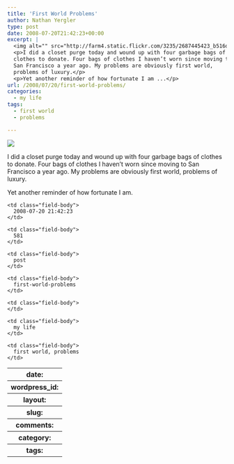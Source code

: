 ```yaml
---
title: 'First World Problems'
author: Nathan Yergler
type: post
date: 2008-07-20T21:42:23+00:00
excerpt: |
  <img alt="" src="http://farm4.static.flickr.com/3235/2687445423_b516d27768_m.jpg" />
  <p>I did a closet purge today and wound up with four garbage bags of
  clothes to donate. Four bags of clothes I haven’t worn since moving to
  San Francisco a year ago. My problems are obviously first world,
  problems of luxury.</p>
  <p>Yet another reminder of how fortunate I am ...</p>
url: /2008/07/20/first-world-problems/
categories:
  - my life
tags:
  - first world
  - problems

---
```

![][1]

I did a closet purge today and wound up with four garbage bags of clothes to donate. Four bags of clothes I haven’t worn since moving to San Francisco a year ago. My problems are obviously first world, problems of luxury.

Yet another reminder of how fortunate I am.

<table class="docutils field-list" frame="void" rules="none">
  <col class="field-name" /> <col class="field-body" /> <tr class="field">
    <th class="field-name">
      date:
    </th>

    <td class="field-body">
      2008-07-20 21:42:23
    </td>
  </tr>

  <tr class="field">
    <th class="field-name">
      wordpress_id:
    </th>

    <td class="field-body">
      581
    </td>
  </tr>

  <tr class="field">
    <th class="field-name">
      layout:
    </th>

    <td class="field-body">
      post
    </td>
  </tr>

  <tr class="field">
    <th class="field-name">
      slug:
    </th>

    <td class="field-body">
      first-world-problems
    </td>
  </tr>

  <tr class="field">
    <th class="field-name">
      comments:
    </th>

    <td class="field-body">
    </td>
  </tr>

  <tr class="field">
    <th class="field-name">
      category:
    </th>

    <td class="field-body">
      my life
    </td>
  </tr>

  <tr class="field">
    <th class="field-name">
      tags:
    </th>

    <td class="field-body">
      first world, problems
    </td>
  </tr>
</table>

 [1]: http://farm4.static.flickr.com/3235/2687445423_b516d27768_m.jpg